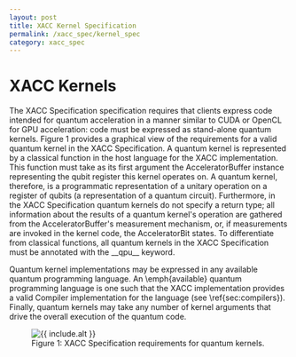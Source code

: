 ```yaml
---
layout: post
title: XACC Kernel Specification
permalink: /xacc_spec/kernel_spec
category: xacc_spec
---
```


# XACC Kernels

The XACC Specification specification requires that clients express 
code intended for quantum acceleration in a manner similar to 
CUDA or OpenCL for GPU acceleration: code must be expressed as 
stand-alone quantum kernels. Figure 1 provides a graphical view of the requirements for a valid 
quantum kernel in the XACC Specification. A quantum kernel 
is represented by a classical function in the host language 
for the XACC implementation. This function must take as its 
first argument the AcceleratorBuffer instance representing the 
qubit register this kernel operates on. A quantum kernel, therefore, 
is a programmatic representation of a unitary operation on a 
register of qubits (a representation of a quantum circuit). Furthermore, 
in the XACC Specification quantum kernels do not specify a return type; 
all information about the results of a quantum kernel's operation are 
gathered from the AcceleratorBuffer's measurement mechanism, or, if 
measurements are invoked in the kernel code, the AcceleratorBit states. 
To differentiate from classical functions, 
all quantum kernels in the XACC Specification must be annotated with 
the \_\_qpu\_\_ keyword. 

Quantum kernel implementations may be expressed in any available
quantum programming language. An \emph{available} quantum programming 
language is one such that the XACC implementation provides a valid 
Compiler implementation for the language (see \ref{sec:compilers}). 
Finally, quantum kernels may take any number of kernel arguments 
that drive the overall execution of the quantum code. 

<figure>
<img src="/xacc/assets/quantum_kernel_def.png" {% if include.alt %} alt="{{ include.alt }}" {% endif %} {% if include.width %} width="{{ include.width }}" {% endif %}/>
<figcaption>Figure 1: XACC Specification requirements for quantum kernels.</figcaption>
</figure>

